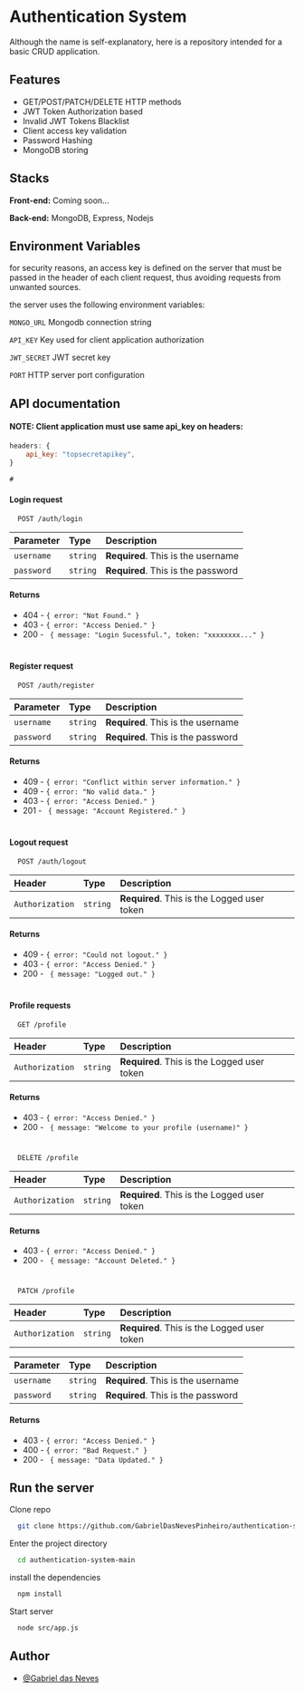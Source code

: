 
# Authentication System

Although the name is self-explanatory, here is a repository intended for a basic CRUD application.

## Features
* GET/POST/PATCH/DELETE HTTP methods
* JWT Token Authorization based
* Invalid JWT Tokens Blacklist
* Client access key validation
* Password Hashing
* MongoDB storing
## Stacks

**Front-end:** Coming soon...

**Back-end:** MongoDB, Express, Nodejs


## Environment Variables

for security reasons, an access key is defined on the server that must be passed in the header of each client request, thus avoiding requests from unwanted sources. 

the server uses the following environment variables:

`MONGO_URL` Mongodb connection string 

`API_KEY` Key used for client application authorization

`JWT_SECRET` JWT secret key

`PORT`  HTTP server port configuration


## API documentation

#### NOTE: Client application must use same api_key on headers:
```js
headers: {
    api_key: "topsecretapikey",
}

#

```
#### Login request

```http
  POST /auth/login
```

| Parameter   | Type       | Description                           |
| :---------- | :--------- | :---------------------------------- |
| `username` | `string` | **Required**. This is the username |
| `password` | `string` | **Required**. This is the password |

#### Returns
* 404 - `{ error: "Not Found." }`
* 403 - `{ error: "Access Denied." }`
* 200 - ` { message: "Login Sucessful.", token: "xxxxxxxx..." }`

#

#### Register request

```http
  POST /auth/register
```

| Parameter   | Type       | Description                           |
| :---------- | :--------- | :---------------------------------- |
| `username` | `string` | **Required**. This is the username |
| `password` | `string` | **Required**. This is the password |

#### Returns
* 409 - `{ error: "Conflict within server information." }`
* 409 - `{ error: "No valid data." }`
* 403 - `{ error: "Access Denied." }`
* 201 - ` { message: "Account Registered." }`

#

#### Logout request

```http
  POST /auth/logout
```

| Header   | Type       | Description                           |
| :---------- | :--------- | :---------------------------------- |
| `Authorization` | `string` | **Required**. This is the Logged user token |

#### Returns
* 409 - `{ error: "Could not logout." }`
* 403 - `{ error: "Access Denied." }`
* 200 - ` { message: "Logged out." }`

#

#### Profile requests

```http
  GET /profile
```

| Header   | Type       | Description                           |
| :---------- | :--------- | :---------------------------------- |
| `Authorization` | `string` | **Required**. This is the Logged user token |

#### Returns
* 403 - `{ error: "Access Denied." }`
* 200 - ` { message: "Welcome to your profile (username)" }`

#

##

```http
  DELETE /profile
```

| Header   | Type       | Description                           |
| :---------- | :--------- | :---------------------------------- |
| `Authorization` | `string` | **Required**. This is the Logged user token |



#### Returns
* 403 - `{ error: "Access Denied." }`
* 200 - ` { message: "Account Deleted." }`

##

#

```http
  PATCH /profile
```

| Header   | Type       | Description                           |
| :---------- | :--------- | :---------------------------------- |
| `Authorization` | `string` | **Required**. This is the Logged user token |

| Parameter   | Type       | Description                           |
| :---------- | :--------- | :---------------------------------- |
| `username` | `string` | **Required**. This is the username |
| `password` | `string` | **Required**. This is the password |

#### Returns
* 403 - `{ error: "Access Denied." }`
* 400 - `{ error: "Bad Request." }`
* 200 - ` { message: "Data Updated." }`
## Run the server

Clone repo

```bash
  git clone https://github.com/GabrielDasNevesPinheiro/authentication-system.git
```

Enter the project directory

```bash
  cd authentication-system-main
```

install the dependencies

```bash
  npm install
```

Start server

```bash
  node src/app.js
```


## Author

- [@Gabriel das Neves](https://www.github.com/gabrieldasnevespinheiro)

